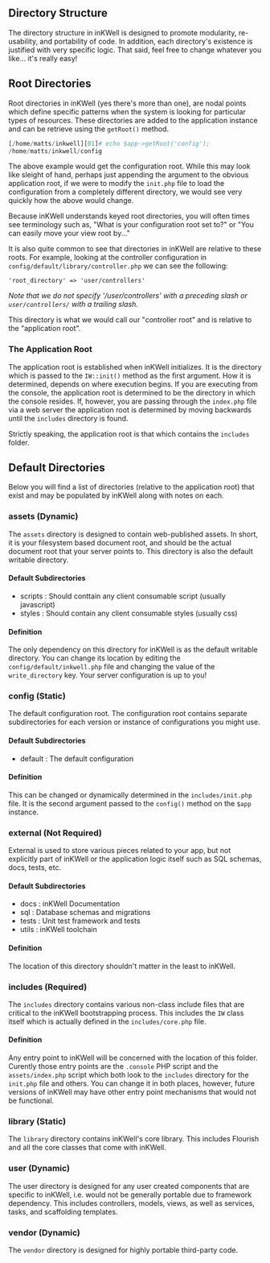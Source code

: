 ## Directory Structure

The directory structure in inKWell is designed to promote modularity, re-usability, and portability
of code.  In addition, each directory's existence is justified with very specific logic.  That
said, feel free to change whatever you like... it's really easy!

## Root Directories

Root directories in inKWell (yes there's more than one), are nodal points which define specific
patterns when the system is looking for particular types of resources.  These directories are
added to the application instance and can be retrieve using the `getRoot()` method.

```php
[/home/matts/inkwell][01]# echo $app->getRoot('config');
/home/matts/inkwell/config
```

The above example would get the configuration root.  While this may look like sleight of hand,
perhaps just appending the argument to the obvious application root, if we were to modify the
`init.php` file to load the configuration from a completely different directory, we would see
very quickly how the above would change.

Because inKWell understands keyed root directories, you will often times see terminology such as,
"What is your configuration root set to?" or "You can easily move your view root by..."

It is also quite common to see that directories in inKWell are relative to these roots.  For
example, looking at the controller configuration in `config/default/library/controller.php` we
can see the following:

```
'root_directory' => 'user/controllers'
```

*Note that we do not specify '/user/controllers' with a preceding slash or `user/controllers/`
with a trailing slash.*

This directory is what we would call our "controller root" and is relative to the "application
root".

### The Application Root

The application root is established when inKWell initializes.  It is the directory which is
passed to the `IW::init()` method as the first argument.  How it is determined, depends on where
execution begins.  If you are executing from the console, the application root is determined to
be the directory in which the console resides.  If, however, you are passing through the
`index.php` file via a web server the application root is determined by moving backwards until the
`includes` directory is found.

Strictly speaking, the application root is that which contains the `includes` folder.

## Default Directories

Below you will find a list of directories (relative to the application root) that exist and may be
populated by inKWell along with notes on each.

### assets (Dynamic)

The `assets` directory is designed to contain web-published assets.  In short, it is your
filesystem based document root, and should be the actual document root that your server points
to.  This directory is also the default writable directory.

#### Default Subdirectories

- scripts : Should conttain any client consumable script (usually javascript)
- styles : Should contain any client consumable styles (usually css)

#### Definition

The only dependency on this directory for inKWell is as the default writable directory.  You can
change its location by editing the `config/default/inkwell.php` file and changing the value of
the `write_directory` key.  Your server configuration is up to you!

### config (Static)

The default configuration root.  The configuration root contains separate subdirectories for each
version or instance of configurations you might use.

#### Default Subdirectories

- default : The default configuration

#### Definition

This can be changed or dynamically determined in the `includes/init.php` file.  It is the second
argument passed to the `config()` method on the `$app` instance.

### external (Not Required)

External is used to store various pieces related to your app, but not explicitly part of inKWell
or the application logic itself such as SQL schemas, docs, tests, etc.

#### Default Subdirectories

- docs : inKWell Documentation
- sql : Database schemas and migrations
- tests : Unit test framework and tests
- utils : inKWell toolchain

#### Definition

The location of this directory shouldn't matter in the least to inKWell.

### includes (Required)

The `includes` directory contains various non-class include files that are critical to the inKWell
bootstrapping process.  This includes the `IW` class itself which is actually defined in the
`includes/core.php` file.

#### Definition

Any entry point to inKWell will be concerned with the location of this folder.  Curently those
entry points are the `.console` PHP script and the `assets/index.php` script which both look to
the `includes` directory for the `init.php` file and others.  You can change it in both places,
however, future versions of inKWell may have other entry point mechanisms that would not be
functional.

### library (Static)

The `library` directory contains inKWell's core library.  This includes Flourish and all the core
classes that come with inKWell.

### user (Dynamic)

The user directory is designed for any user created components that are specific to inKWell, i.e.
would not be generally portable due to framework dependency.  This includes controllers, models,
views, as well as services, tasks, and scaffolding templates.

### vendor (Dynamic)

The `vendor` directory is designed for highly portable third-party code.
